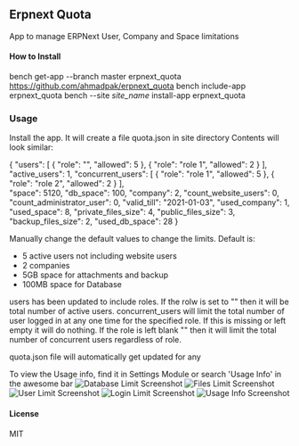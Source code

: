 ## Erpnext Quota

App to manage ERPNext User, Company and Space limitations

#### How to Install
bench get-app --branch master erpnext_quota https://github.com/ahmadpak/erpnext_quota
bench include-app erpnext_quota
bench --site *site_name* install-app erpnext_quota

### Usage
Install the app. It will create a file quota.json in site directory
Contents will look similar:

{
  "users": [
    {
      "role": "",
      "allowed": 5
    },
    {
      "role": "role 1",
      "allowed": 2
    }
  ],
  "active_users": 1,
  "concurrent_users": [
    {
      "role": "role 1",
      "allowed": 5
    },
    {
      "role": "role 2",
      "allowed": 2
    }
  ],  
  "space": 5120,
  "db_space": 100,
  "company": 2,
  "count_website_users": 0,
  "count_administrator_user": 0,
  "valid_till": "2021-01-03",
  "used_company": 1,
  "used_space": 8,
  "private_files_size": 4,
  "public_files_size": 3,
  "backup_files_size": 2,
  "used_db_space": 28
}


Manually change the default values to change the limits. 
Default is:
- 5 active users not including website users
- 2 companies
- 5GB space for attachments and backup
- 100MB space for Database

users has been updated to include roles. If the rolw is set to "" then it will be total number of active users.
concurrent_users will limit the total number of user logged in at any one time for the specified role. If this is missing or left empty it will do nothing. If the role is left blank "" then it will limit the total number of concurrent users regardless of role.

quota.json file will automatically get updated for any 

To view the Usage info, find it in Settings Module or search 'Usage Info' in the awesome bar
![Database Limit Screenshot](images/database_limit.png)
![Files Limit Screenshot](images/files_space_limit.png)
![User Limit Screenshot](images/user_limit.png)
![Login Limit Screenshot](images/login_validity.gif)
![Usage Info Screenshot](images/usage_info_doc.png)
#### License
MIT
